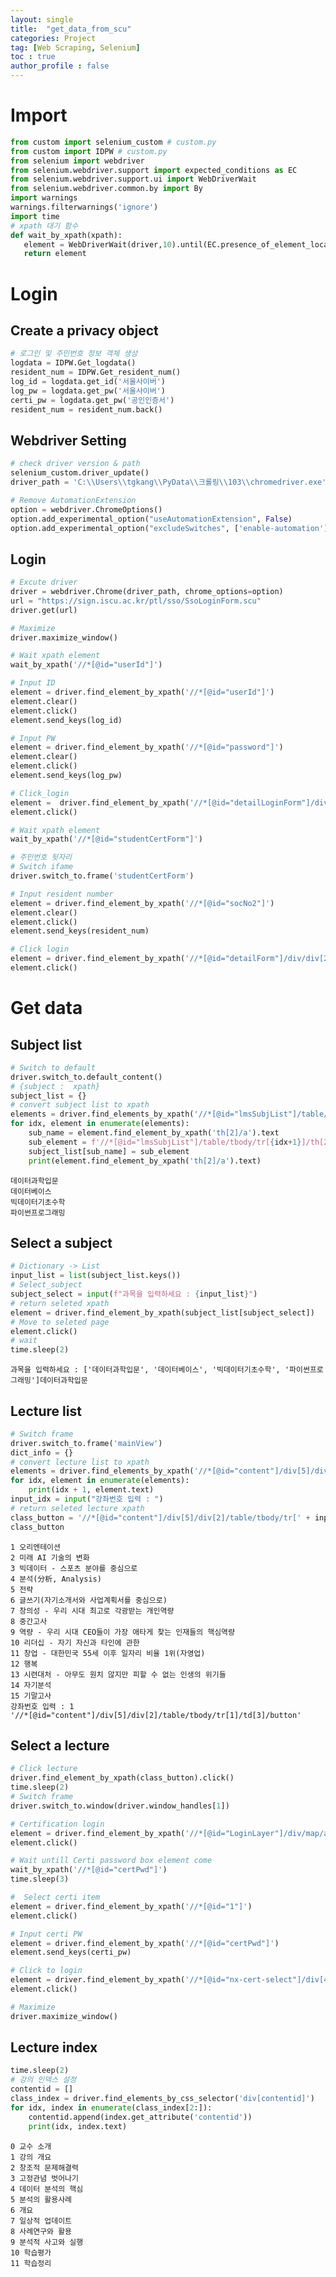 ```yaml
---
layout: single
title:  "get_data_from_scu"
categories: Project
tag: [Web Scraping, Selenium]
toc : true
author_profile : false
---
```


# Import


```python
from custom import selenium_custom # custom.py
from custom import IDPW # custom.py
from selenium import webdriver
from selenium.webdriver.support import expected_conditions as EC
from selenium.webdriver.support.ui import WebDriverWait
from selenium.webdriver.common.by import By
import warnings
warnings.filterwarnings('ignore')
import time
# xpath 대기 함수
def wait_by_xpath(xpath):
   element = WebDriverWait(driver,10).until(EC.presence_of_element_located((By.XPATH, xpath)))
   return element
```



# Login

## Create a privacy object


```python
# 로그인 및 주민번호 정보 객체 생성
logdata = IDPW.Get_logdata()
resident_num = IDPW.Get_resident_num()
log_id = logdata.get_id('서울사이버')
log_pw = logdata.get_pw('서울사이버')
certi_pw = logdata.get_pw('공인인증서')
resident_num = resident_num.back()
```

## Webdriver Setting


```python
# check driver version & path 
selenium_custom.driver_update()
driver_path = 'C:\\Users\\tgkang\\PyData\\크롤링\\103\\chromedriver.exe'

# Remove AutomationExtension
option = webdriver.ChromeOptions()
option.add_experimental_option("useAutomationExtension", False)
option.add_experimental_option("excludeSwitches", ['enable-automation'])
```

## Login


```python
# Excute driver
driver = webdriver.Chrome(driver_path, chrome_options=option)
url = "https://sign.iscu.ac.kr/ptl/sso/SsoLoginForm.scu"
driver.get(url)

# Maximize
driver.maximize_window()

# Wait xpath element
wait_by_xpath('//*[@id="userId"]')

# Input ID
element = driver.find_element_by_xpath('//*[@id="userId"]')
element.clear()
element.click()
element.send_keys(log_id)

# Input PW
element = driver.find_element_by_xpath('//*[@id="password"]')
element.clear()
element.click()
element.send_keys(log_pw)

# Click_login
element =  driver.find_element_by_xpath('//*[@id="detailLoginForm"]/div/div[2]/div[3]/div[1]/a')
element.click()

# Wait xpath element
wait_by_xpath('//*[@id="studentCertForm"]')

# 주민번호 뒷자리
# Switch ifame
driver.switch_to.frame('studentCertForm')

# Input resident number
element = driver.find_element_by_xpath('//*[@id="socNo2"]')
element.clear()
element.click()
element.send_keys(resident_num)

# Click login
element = driver.find_element_by_xpath('//*[@id="detailForm"]/div/div[2]/a/span')
element.click()
```

# Get data

## Subject list


```python
# Switch to default 
driver.switch_to.default_content()
# {subject :  xpath}
subject_list = {} 
# convert subject list to xpath
elements = driver.find_elements_by_xpath('//*[@id="lmsSubjList"]/table/tbody/tr')
for idx, element in enumerate(elements):
    sub_name = element.find_element_by_xpath('th[2]/a').text
    sub_element = f'//*[@id="lmsSubjList"]/table/tbody/tr[{idx+1}]/th[2]/a'
    subject_list[sub_name] = sub_element
    print(element.find_element_by_xpath('th[2]/a').text)
```

    데이터과학입문
    데이터베이스
    빅데이터기초수학
    파이썬프로그래밍


## Select a subject


```python
# Dictionary -> List
input_list = list(subject_list.keys())
# Select_subject
subject_select = input(f"과목을 입력하세요 : {input_list}")
# return seleted xpath
element = driver.find_element_by_xpath(subject_list[subject_select])
# Move to seleted page
element.click()
# wait
time.sleep(2)
```

    과목을 입력하세요 : ['데이터과학입문', '데이터베이스', '빅데이터기초수학', '파이썬프로그래밍']데이터과학입문


## Lecture list


```python
# Switch frame
driver.switch_to.frame('mainView')
dict_info = {}
# convert lecture list to xpath
elements = driver.find_elements_by_xpath('//*[@id="content"]/div[5]/div[2]/table/tbody/tr/td[2]')
for idx, element in enumerate(elements):
    print(idx + 1, element.text)
input_idx = input("강좌번호 입력 : ")
# return seleted lecture xpath
class_button = '//*[@id="content"]/div[5]/div[2]/table/tbody/tr[' + input_idx + ']/td[3]/button'
class_button
```

    1 오리엔테이션
    2 미래 AI 기술의 변화
    3 빅데이터 - 스포츠 분야를 중심으로
    4 분석(分析, Analysis)
    5 전략
    6 글쓰기(자기소개서와 사업계획서를 중심으로)
    7 창의성 - 우리 시대 최고로 각광받는 개인역량
    8 중간고사
    9 역량 - 우리 시대 CEO들이 가장 애타게 찾는 인재들의 핵심역량
    10 리더십 - 자기 자신과 타인에 관한
    11 창업 - 대한민국 55세 이후 일자리 비율 1위(자영업)
    12 행복
    13 시련대처 - 아무도 원치 않지만 피할 수 없는 인생의 위기들
    14 자기분석
    15 기말고사
    강좌번호 입력 : 1
    '//*[@id="content"]/div[5]/div[2]/table/tbody/tr[1]/td[3]/button'



## Select a lecture


```python
# Click lecture
driver.find_element_by_xpath(class_button).click()
time.sleep(2)
# Switch frame
driver.switch_to.window(driver.window_handles[1])

# Certification login 
element = driver.find_element_by_xpath('//*[@id="LoginLayer"]/div/map/area[1]')
element.click()

# Wait untill Certi password box element come
wait_by_xpath('//*[@id="certPwd"]')
time.sleep(3)

#  Select certi item
element = driver.find_element_by_xpath('//*[@id="1"]')
element.click()

# Input certi PW
element = driver.find_element_by_xpath('//*[@id="certPwd"]')
element.send_keys(certi_pw)

# Click to login
element = driver.find_element_by_xpath('//*[@id="nx-cert-select"]/div[4]/button[1]')
element.click()

# Maximize 
driver.maximize_window()
```




## Lecture index


```python
time.sleep(2)
# 강의 인덱스 설정
contentid = []
class_index = driver.find_elements_by_css_selector('div[contentid]')
for idx, index in enumerate(class_index[2:]):
    contentid.append(index.get_attribute('contentid'))
    print(idx, index.text)
```

    0 교수 소개
    1 강의 개요
    2 창조적 문제해결력
    3 고정관념 벗어나기
    4 데이터 분석의 핵심
    5 분석의 활용사례
    6 개요
    7 일상적 업데이트
    8 사례연구와 활용
    9 분석적 사고와 실행
    10 학습평가
    11 학습정리
